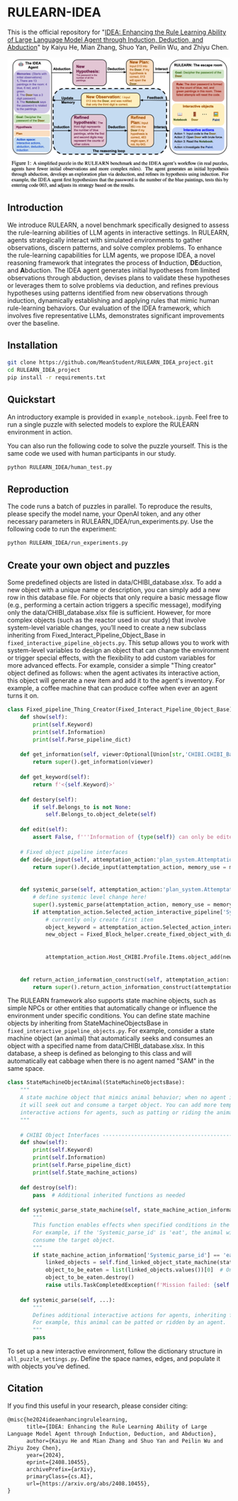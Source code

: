 # RULEARN-IDEA
This is the official repository for "[IDEA: Enhancing the Rule Learning Ability of Large Language Model Agent through Induction, Deduction, and Abduction]([https://arxiv.org/abs/2310.01405](https://arxiv.org/abs/2408.10455))" by Kaiyu He, Mian Zhang, Shuo Yan, Peilin Wu, and Zhiyu Chen.

<img align="center" src="figures/RULEARN_IDEA_introduction.png" width="750">

## Introduction
We introduce RULEARN, a novel benchmark specifically designed to assess the rule-learning abilities of LLM agents in interactive settings. In RULEARN, agents strategically interact with simulated environments to gather observations, discern patterns, and solve complex problems. To enhance the rule-learning capabilities for LLM agents, we propose IDEA, a novel reasoning framework that integrates the process of **I**nduction, **DE**duction, and **A**bduction. The IDEA agent generates initial hypotheses from limited observations through abduction, devises plans to validate these hypotheses or leverages them to solve problems via deduction, and refines previous hypotheses using patterns identified from new observations through induction, dynamically establishing and applying rules that mimic human rule-learning behaviors. Our evaluation of the IDEA framework, which involves five representative LLMs, demonstrates significant improvements over the baseline.

## Installation

```bash
git clone https://github.com/MeanStudent/RULEARN_IDEA_project.git
cd RULEARN_IDEA_project
pip install -r requirements.txt
```

## Quickstart

An introductory example is provided in `example_notebook.ipynb`. Feel free to run a single puzzle with selected models to explore the RULEARN environment in action.

You can also run the following code to solve the puzzle yourself. This is the same code we used with human participants in our study.

```bash
python RULEARN_IDEA/human_test.py
```

## Reproduction

The code runs a batch of puzzles in parallel. To reproduce the results, please specify the model name, your OpenAI token, and any other necessary parameters in RULEARN_IDEA/run_experiments.py. Use the following code to run the experiment:
```bash
python RULEARN_IDEA/run_experiments.py
```

## Create your own object and puzzles

Some predefined objects are listed in data/CHIBI_database.xlsx. To add a new object with a unique name or description, you can simply add a new row in this database file. For objects that only require a basic message flow (e.g., performing a certain action triggers a specific message), modifying only the data/CHIBI_database.xlsx file is sufficient.
However, for more complex objects (such as the reactor used in our study) that involve system-level variable changes, you’ll need to create a new subclass inheriting from Fixed_Interact_Pipeline_Object_Base in `fixed_interactive_pipeline_objects.py`. This setup allows you to work with system-level variables to design an object that can change the environment or trigger special effects, with the flexibility to add custom variables for more advanced effects.
For example, consider a simple "Thing creator" object defined as follows: when the agent activates its interactive action, this object will generate a new item and add it to the agent's inventory. For example, a coffee machine that can produce coffee when ever an agent turns it on.
```python
class Fixed_pipeline_Thing_Creator(Fixed_Interact_Pipeline_Object_Base):
    def show(self):
        print(self.Keyword)
        print(self.Information)
        print(self.Parse_pipeline_dict)
        
    def get_information(self, viewer:Optional[Union[str,'CHIBI.CHIBI_Base']] = None):
        return super().get_information(viewer)
        
    def get_keyword(self):
        return f'<{self.Keyword}>'

    def destory(self):
        if self.Belongs_to is not None:
            self.Belongs_to.object_delete(self)

    def edit(self):
        assert False, f'''Information of {type(self)} can only be edited via predefined pipeline'''

    # Fixed object pipeline interfaces
    def decide_input(self, attemptation_action:'plan_system.Attemptation_Interactive_Action', memory_use:Optional[int] = None, memory_retrieve_type = 'Most_recent')->str:  # add a format for GPT to follow the format of generated input
        return super().decide_input(attemptation_action, memory_use = memory_use) # Regular Fixed pipeline thing will only need to dec

        
    def systemic_parse(self, attemptation_action:'plan_system.Attemptation_Interactive_Action', memory_use:Optional[int] = None):
        # define systemic level change here!
        super().systemic_parse(attemptation_action, memory_use = memory_use)
        if attemptation_action.Selected_action_interactive_pipeline['Systemic_parse_id'] == 'get item':
            # currently only create first item
            object_keyword = attemptation_action.Selected_action_interactive_pipeline['Linked_objects'][0]
            new_object = Fixed_Block_helper.create_fixed_object_with_database({'Object_id':0,
                                                                               'Keyword':object_keyword,
                                                                               'Information':f'''One unit of material "{object_keyword}"'''})
            attemptation_action.Host_CHIBI.Profile.Items.object_add(new_object)
            

    def return_action_information_construct(self, attemptation_action:'plan_system.Attemptation_Interactive_Action'):
        return super().return_action_information_construct(attemptation_action)
```
The RULEARN framework also supports state machine objects, such as simple NPCs or other entities that automatically change or influence the environment under specific conditions. You can define state machine objects by inheriting from StateMachineObjectsBase in `fixed_interactive_pipeline_objects.py`.
For example, consider a state machine object (an animal) that automatically seeks and consumes an object with a specified name from data/CHIBI_database.xlsx. In this database, a sheep is defined as belonging to this class and will automatically eat cabbage when there is no agent named "SAM" in the same space. 

```python
class StateMachineObjectAnimal(StateMachineObjectsBase):
    """
    A state machine object that mimics animal behavior; when no agent is in the same space,
    it will seek out and consume a target object. You can add more template actions and 
    interactive actions for agents, such as patting or riding the animal.
    """

    # CHIBI Object Interfaces ---------------------------------------------------
    def show(self):
        print(self.Keyword)
        print(self.Information)
        print(self.Parse_pipeline_dict)
        print(self.State_machine_actions)

    def destroy(self):
        pass  # Additional inherited functions as needed

    def systemic_parse_state_machine(self, state_machine_action_information: Dict[str, Any]):
        """
        This function enables effects when specified conditions in the database are met.
        For example, if the 'Systemic_parse_id' is 'eat', the animal will locate and
        consume the target object.
        """
        if state_machine_action_information['Systemic_parse_id'] == 'eat':
            linked_objects = self.find_linked_object_state_machine(state_machine_action_information)
            object_to_be_eaten = list(linked_objects.values())[0]  # Only one target object for the "eat" action
            object_to_be_eaten.destroy()
            raise utils.TaskCompletedException(f'Mission failed: {self.get_keyword()} ate {object_to_be_eaten.get_keyword()}')

    def systemic_parse(self, ...):
        """
        Defines additional interactive actions for agents, inheriting from the base class.
        For example, this animal can be patted or ridden by an agent.
        """
        pass

```
To set up a new interactive environment, follow the dictionary structure in `all_puzzle_settings.py`. Define the space names, edges, and populate it with objects you’ve defined.
## Citation
If you find this useful in your research, please consider citing:

```
@misc{he2024ideaenhancingrulelearning,
      title={IDEA: Enhancing the Rule Learning Ability of Large Language Model Agent through Induction, Deduction, and Abduction}, 
      author={Kaiyu He and Mian Zhang and Shuo Yan and Peilin Wu and Zhiyu Zoey Chen},
      year={2024},
      eprint={2408.10455},
      archivePrefix={arXiv},
      primaryClass={cs.AI},
      url={https://arxiv.org/abs/2408.10455}, 
}
```

